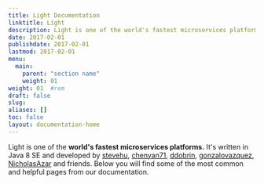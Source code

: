 ```yaml
---
title: Light Documentation
linktitle: Light
description: Light is one of the world's fastest microservices platform. 
date: 2017-02-01
publishdate: 2017-02-01
lastmod: 2017-02-01
menu:
  main:
    parent: "section name"
    weight: 01
weight: 01	#rem
draft: false
slug:
aliases: []
toc: false
layout: documentation-home
---
```

Light is one of the **world's fastest microservices platforms.** It's written in Java 8 SE and developed by [stevehu](https://github.com/stevehu), [chenyan71](https://github.com/chenyan71), [ddobrin](https://github.com/ddobrin), [gonzalovazquez](https://github.com/gonzalovazquez), [NicholasAzar](https://github.com/NicholasAzar) and friends. Below you will find some of the most common and helpful pages from our documentation.
